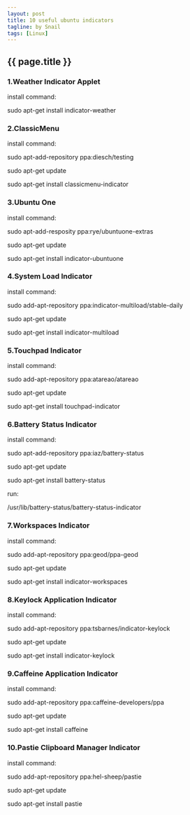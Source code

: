 ```yaml
---
layout: post
title: 10 useful ubuntu indicators
tagline: by Snail
tags: [Linux]
---
```

<h2> {{ page.title }} </h2>
<h3>1.Weather Indicator Applet</h3>
<p>install command:</p>
<p>sudo apt-get install indicator-weather </p>
<h3>2.ClassicMenu </h3> 
<p>install command:</p>
<p>sudo apt-add-repository ppa:diesch/testing</p>
<p>sudo apt-get update</p>
<p>sudo apt-get install classicmenu-indicator</p>
<h3>3.Ubuntu One</h3>
<p>install command:</p>
<p>sudo apt-add-resposity ppa:rye/ubuntuone-extras</p>
<p>sudo apt-get update</p>
<p>sudo apt-get install indicator-ubuntuone</p>
<h3>4.System Load Indicator</h3>
<p>install command:</p>
<p>sudo add-apt-repository ppa:indicator-multiload/stable-daily</p>
<p>sudo apt-get update</p>
<p>sudo apt-get install indicator-multiload</p>
<h3>5.Touchpad Indicator</h3>
<p>install command:</p>
<p>sudo add-apt-repository ppa:atareao/atareao</p>
<p>sudo apt-get update</p>
<p>sudo apt-get install touchpad-indicator</p>
<h3>6.Battery Status Indicator</h3>
<p>install command:</p>
<p>sudo apt-add-repository ppa:iaz/battery-status</p>
<p>sudo apt-get update</p>
<p>sudo apt-get install battery-status</p>
<p>run:</p>
<p>/usr/lib/battery-status/battery-status-indicator</p>
<h3>7.Workspaces Indicator</h3>
<p>install command:</p>
<p>sudo add-apt-repository ppa:geod/ppa-geod</p>
<p>sudo apt-get update</p>
<p>sudo apt-get install indicator-workspaces</p>
<h3>8.Keylock Application Indicator</h3>
<p>install command:</p>
<p>sudo add-apt-repository ppa:tsbarnes/indicator-keylock</p>
<p>sudo apt-get update</p>
<p>sudo apt-get install indicator-keylock</p>
<h3>9.Caffeine Application Indicator</h3>
<p>install command:</p>
<p>sudo add-apt-repository ppa:caffeine-developers/ppa</p>
<p>sudo apt-get update</p>
<p>sudo apt-get install caffeine</p>
<h3>10.Pastie Clipboard Manager Indicator</h3>
<p>install command:</p>
<p>sudo add-apt-repository ppa:hel-sheep/pastie</p>
<p>sudo apt-get update</p>
<p>sudo apt-get install pastie</p>
